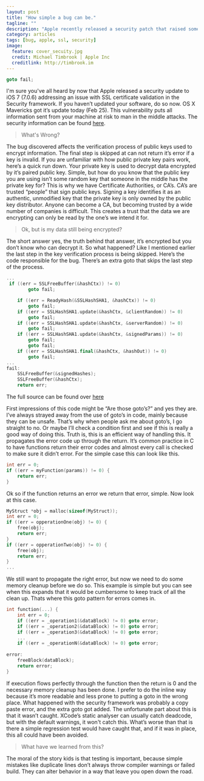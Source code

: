 ```yaml
---
layout: post
title: "How simple a bug can be."
tagline: ""
description: "Apple recently released a security patch that raised some concerns. What was it and what does this mean for you."
category: articles
tags: [bug, apple, ssl, security]
image:
  feature: cover_secuity.jpg
  credit: Michael Timbrook | Apple Inc
  creditlink: http://timbrook.im
---
```

```cpp
goto fail;
```
I'm sure you've all heard by now that Apple released a security update to iOS 7 (7.0.6) addressing an issue with SSL certificate validation in the Security framework. If you haven’t updated your software, do so now. OS X Mavericks got it’s update today (Feb 25). This vulnerability puts all information sent from your machine at risk to man in the middle attacks. The security information can be found [here](http://support.apple.com/kb/HT6147).

> What's Wrong?

The bug discovered affects the verification process of public keys used to encrypt information. The final step is skipped at can not return it’s error if a key is invalid. If you are unfamiliar with how public private key pairs work, here’s a quick run down. Your private key is used to decrypt data encrypted by it’s paired public key. Simple, but how do you know that the public key you are using isn’t some random key that someone in the middle has the private key for? This is why we have Certificate Authorities, or CA’s. CA’s are trusted “people” that sign public keys. Signing a key identifies it as an authentic, unmodified key that the private key is only owned by the public key distributor. Anyone can become a CA, but becoming trusted by a wide number of companies is difficult. This creates a trust that the data we are encrypting can only be read by the one’s we intend it for.

> Ok, but is my data still being encrypted?

The short answer yes, the truth behind that answer, it’s encrypted but you don’t know who can decrypt it. So what happened? Like I mentioned earlier the last step in the key verification process is being skipped. Here’s the code responsible for the bug. There’s an extra goto that skips the last step of the process.

```cpp
...
 if ((err = SSLFreeBuffer(&hashCtx)) != 0)
        goto fail;

    if ((err = ReadyHash(&SSLHashSHA1, &hashCtx)) != 0)
        goto fail;
    if ((err = SSLHashSHA1.update(&hashCtx, &clientRandom)) != 0)
        goto fail;
    if ((err = SSLHashSHA1.update(&hashCtx, &serverRandom)) != 0)
        goto fail;
    if ((err = SSLHashSHA1.update(&hashCtx, &signedParams)) != 0)
        goto fail;
        goto fail;
    if ((err = SSLHashSHA1.final(&hashCtx, &hashOut)) != 0)
        goto fail;
...
fail:
    SSLFreeBuffer(&signedHashes);
    SSLFreeBuffer(&hashCtx);
    return err;
```
The full source can be found over [here](http://opensource.apple.com/source/Security/Security-55471/libsecurity_ssl/lib/sslKeyExchange.c)

First impressions of this code might be “Are those goto’s?” and yes they are. I’ve always strayed away from the use of goto’s in code, mainly because they can be unsafe. That’s why when people ask me about goto’s, I go straight to no. Or maybe I’ll check a condition first and see if this is really a good way of doing this. Truth is, this is an efficient way of handling this. It propagates the error code up through the return. It’s common practice in C to have functions return their error codes and almost every call is checked to make sure it didn’t error. For the simple case this can look like this.

```cpp
int err = 0;
if ((err = myFunction(params)) != 0) {
	return err;
}
```

Ok so if the function returns an error we return that error, simple. Now look at this case.

```cpp
MyStruct *obj = malloc(sizeof(MyStruct));
int err = 0;
if ((err = opperationOne(obj) != 0) {
	free(obj);
	return err;
}
if ((err = opperationTwo(obj) != 0) {
	free(obj);
	return err;
}
...
```

We still want to propagate the right error, but now we need to do some memory cleanup before we do so. This example is simple but you can see when this expands that it would be cumbersome to keep track of all the clean up. Thats where this goto pattern for errors comes in.

```cpp
int function(...) {
    int err = 0;
    if ((err = _operation1(&dataBlock) != 0) goto error;
    if ((err = _operation2(&dataBlock) != 0) goto error;
    if ((err = _operation3(&dataBlock) != 0) goto error;
    ...
    if ((err = _operationN(&dataBlock) != 0) goto error;
    
error:
    freeBlock(dataBlock);
    return error; 
}
```
If execution flows perfectly through the function then the return is 0 and the necessary memory cleanup has been done. I prefer to do the inline way because it’s more readable and less prone to putting a goto in the wrong place. What happened with the security framework was probably a copy paste error, and the extra goto got added. The unfortunate part about this is that it wasn’t caught. XCode’s static analyser can usually catch deadcode, but with the default warnings, it won't catch this. What’s worse than that is there a simple regression test would have caught that, and if it was in place, this all could have been avoided.

> What have we learned from this?

The moral of the story kids is that testing is important, because simple mistakes like duplicate lines don’t always throw compiler warnings or failed build. They can alter behavior in a way that leave you open down the road.